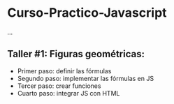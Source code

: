 # Curso-Practico-Javascript

...

## Taller #1: Figuras geométricas:

- Primer paso: definir las fórmulas
- Segundo paso: implementar las fórmulas en JS
- Tercer paso: crear funciones
- Cuarto paso: integrar JS con HTML